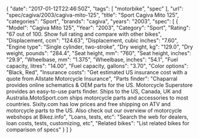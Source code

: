 {
    "date": "2017-01-12T22:46:50Z",
    "tags": [
        "motorbike",
        "spec"
    ],
    "url": "spec\/cagiva\/2003\/cagiva-mito-125",
    "title": "Sport Cagiva Mito 125",
    "categories": "Sport",
    "brands": "cagiva",
    "years": "2003",
    "spec": [
        {
            "Model": "Cagiva Mito 125",
            "Year": "2003",
            "Category": "Sport",
            "Rating": "67 out of 100. Show full rating and compare with other bikes",
            "Displacement, ccm": "124.63",
            "Displacement, cubic inches": "7.60",
            "Engine type": "Single cylinder, two-stroke",
            "Dry weight, kg": "129.0",
            "Dry weight, pounds": "284.4",
            "Seat height, mm": "760",
            "Seat height, inches": "29.9",
            "Wheelbase, mm": "1.375",
            "Wheelbase, inches": "54.1",
            "Fuel capacity, litres": "14.00",
            "Fuel capacity, gallons": "3.70",
            "Color options": "Black, Red",
            "Insurance costs": "Get estimated US insurance cost with a quote from Allstate Motorcycle Insurance",
            "Parts finder": "Chaparral provides online schematics & OEM parts for the US.   Motorcycle Superstore provides an easy-to-use parts finder. Ships to the US, Canada, UK and Australia.MotoSport.com ships motorcycle parts and accessories to most countries.    Sixity.com has low prices and free shipping on ATV and motorcycle parts to the US. Also check out our overview of motorcycle webshops at Bikez.info",
            "Loans, tests, etc": "Search the web for dealers, loan costs, tests, customizing, etc",
            "Related bikes": "List related bikes for comparison of specs"
        }
    ]
}